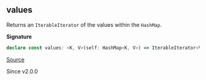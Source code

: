 ## values

Returns an `IterableIterator` of the values within the `HashMap`.

**Signature**

```ts
declare const values: <K, V>(self: HashMap<K, V>) => IterableIterator<V>
```

[Source](https://github.com/Effect-TS/effect/tree/main/packages/effect/src/HashMap.ts#L230)

Since v2.0.0